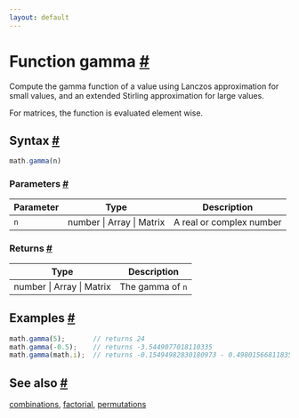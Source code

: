 ```yaml
---
layout: default
---
```


<!-- Note: This file is automatically generated from source code comments. Changes made in this file will be overridden. -->

<h1 id="function-gamma">Function gamma <a href="#function-gamma" title="Permalink">#</a></h1>

Compute the gamma function of a value using Lanczos approximation for
small values, and an extended Stirling approximation for large values.

For matrices, the function is evaluated element wise.


<h2 id="syntax">Syntax <a href="#syntax" title="Permalink">#</a></h2>

```js
math.gamma(n)
```

<h3 id="parameters">Parameters <a href="#parameters" title="Permalink">#</a></h3>

Parameter | Type | Description
--------- | ---- | -----------
`n` | number &#124; Array &#124; Matrix | A real or complex number

<h3 id="returns">Returns <a href="#returns" title="Permalink">#</a></h3>

Type | Description
---- | -----------
number &#124; Array &#124; Matrix | The gamma of `n`


<h2 id="examples">Examples <a href="#examples" title="Permalink">#</a></h2>

```js
math.gamma(5);       // returns 24
math.gamma(-0.5);    // returns -3.5449077018110335
math.gamma(math.i);  // returns -0.15494982830180973 - 0.49801566811835596i
```


<h2 id="see-also">See also <a href="#see-also" title="Permalink">#</a></h2>

[combinations](combinations.html),
[factorial](factorial.html),
[permutations](permutations.html)
